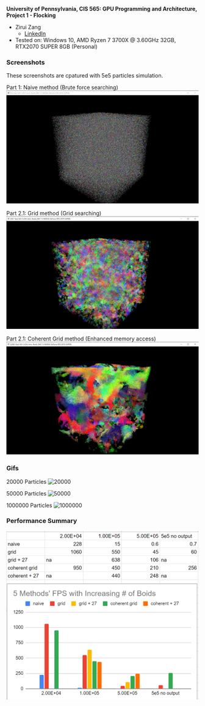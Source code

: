 **University of Pennsylvania, CIS 565: GPU Programming and Architecture,
Project 1 - Flocking**

* Zirui Zang
  * [LinkedIn](https://www.linkedin.com/in/zirui-zang/)
* Tested on: Windows 10, AMD Ryzen 7 3700X @ 3.60GHz 32GB, RTX2070 SUPER 8GB (Personal)

### Screenshots
These screenshots are cpatured with 5e5 particles simulation.

Part 1: Naive method (Brute force searching)
![Part 1](images/1-500000.png)

Part 2.1: Grid method (Grid searching)
![Part 2.1](images/2-500000.png)

Part 2.1: Coherent Grid method (Enhanced memory access)
![Part 2.1](images/3-500000.png)

### Gifs
20000 Particles
![20000](images/20000.gif)

50000 Particles
![50000](images/50000.gif)

1000000 Particles
![1000000](images/100000.gif)

### Performance Summary
![chart](images/chart.png)


